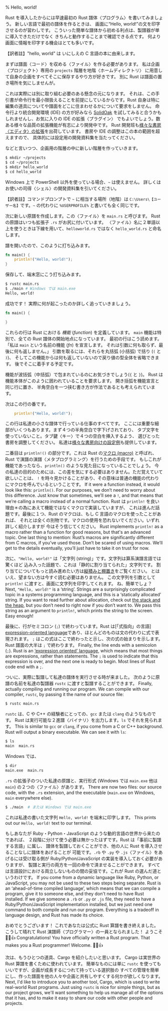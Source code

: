 % Hello, world!

Rust を導入したからには早速最初の Rust 譜体〈プログラム〉を書いてみましょう。
新しい言語で最初の譜体を作るときは、
画面に“Hello, world!”の文を印字させるのが習わしです。
こういった簡単な譜体から初める利点は、製譜器が単に導入できただけでなく
きちんと動作することまで確認できる点です。
何より画面に情報を印字する機会はとても多いです。

【訳者註】"hello, world" は いにしえの C 言語の本に由来します。

まずは譜面〈コード〉を収める〈ファイル〉を作る必要があります。
私は企画〈プロジェクト〉専用の `projects` 階層を地階〈ホームディレクトリ〉
に用意して自身の企画をすべてそこに保存するやり方が好きです。
別に Rust は譜面の置き場所を気にしませんが。

これは実際には別に取り組む必要のある懸念の元になります。
それは、この手引書が命令行を最小限扱えることを前提にしているからです。Rust
自身は特に編集の道具についてや譜面をどこに住まわせるかについて要求をしません。
命令行より統合開発環境 (IDE) の方が好みなら [SolidOak][solidoak]
を試してみると合うかもしれませんし、お気に入りの IDE の拡張〈プラグイン〉
でもよいでしょう。数ある様々な品質の拡張機能が有志により開発中です。
Rust 開発班も[様々な書房〈エディタ〉の拡張][plugins]を出荷しています。
書房や IDE の調整はこの本の範囲を超えますので、
具体的には設定用の開発資料集を当たってください。

[solidoak]: https://github.com/oakes/SolidOak
[plugins]: https://github.com/rust-lang/rust/blob/master/src/etc/CONFIGS.md

などと言いつつ、企画用の階層の中に新しい階層を作っていきます。

```bash
$ mkdir ~/projects
$ cd ~/projects
$ mkdir hello_world
$ cd hello_world
```

Windows 上で PowerShell 以外を使っている場合、`~` は使えません。
詳しくはお使いの司得〈シェル〉の開発資料集を引いてください。

【訳者註】コマンドプロンプトで `~` に相当する場所（地階）は
`C:\Users\【ユーザー名】`です。`~` の代わりに `%USERPROFILE%`
と書いても全く同じです。

次に新しい原譜を作成します。この〈ファイル〉を `main.rs` と呼びます。
Rust の原譜はいつも拡張子 `.rs` がお尻に付いています。
〈ファイル〉名に２単語以上を使うときは下線を用いて、`helloworld.rs` ではなく
`hello_world.rs` と命名します。

譜を開いたので、このように打ち込みます。

```rust
fn main() {
    println!("Hello, world!");
}
```

保存して、端末窓にこう打ち込みます。

```bash
$ rustc main.rs
$ ./main # Windows では main.exe
Hello, world!
```

成功です！ 実際に何が起こったのか詳しく追っていきましょう。

```rust
fn main() {

}
```

これらの行は Rust における *機能* (*function*) を定義しています。
`main` 機能は特別で、全ての Rust 譜体の開始地点になっています。
最初の行はこう読めます。「私は `main` という名前の機能 (*fn*) を宣言します。
それは引数に何も取らず、最後に何も返しません。」
引数を取るには、それらを丸括弧 (小括弧) で括り (`(` と `)`)、
そしてこの機能からは何も返していないので戻り値の型全体を省略できます。
後でそこに着手する予定です。

機能が波括弧（中括弧）で包まれているのにお気づきでしょう(`{` と `}`)。
Rust は機能本体がこのように囲われていることを要求します。
開き括弧を機能宣言と同じ行に置き、
半角空白を一つ挟む書き方が作法であるとも考えられています。

次はこの行の番です。

```rust
    println!("Hello, world!");
```

この行は私達の小さな譜体で行っている仕事のすべてです。
ここには重要な細部がいくつもあります。まず４つの半角空白で字下げされており、
タブ文字を使っていないこと。タブ鍵〈キー〉で４つの空白を挿入するよう、
選びとった書房を調整してください。
私達は[様々な書房向けの設定例][configs]も提供しています。

[configs]: https://github.com/rust-lang/rust/tree/master/src/etc/CONFIGS.md

二番目は `println!()` の部分です。これは Rust の[マクロ (macro)][macro]
と呼ばれ、Rust で演譜の演譜〈メタプログラミング〉を行うための手段です。
もしこれが機能であったなら、`println()` のような見た目になっていることでしょう。
今の私達の目的のためには、この差を気にする必要はありません。ただ覚えていて欲しいことは、
`!` を時々見かけることがあり、その意味は普通の機能の代わりにマクロを呼んでいるということです。
If it were a
function instead, it would look like this: `println()`. For our purposes, we
don’t need to worry about this difference. Just know that sometimes, we’ll see a
`!`, and that means that we’re calling a macro instead of a normal function.
Rust は `println!` を良い理由＊の為にあえて機能ではなくマクロで実装していますが、
これは進んだ話題です。最後に１つ、Rust のマクロは、もし C 言語のマクロを使ったことがあれば、
それとは全くの別物です。マクロの使用を恐れないでください。いずれ詳しく紹介しますが
今はそう信じてください。
Rust implements `println!` as a macro rather than a function for good reasons,
but that's an advanced topic. One last thing to mention: Rust’s macros are
significantly different from C macros, if you’ve used those. Don’t be scared of
using macros. We’ll get to the details eventually, you’ll just have to take it
on trust for now.

[macro]: macros.html

次に、`"Hello, world!"` は「文字列 (string)」です。文字列は算系演譜言語では驚くほど
込み入った話題で、これは「静的に割り当てられた」文字列です。
割り当てについてもっと読み進めたい方は[縦積みと棚置き][allocation]をご覧ください。
とはいえ、望まない方は今すぐ読む必要はありません。
この文字列を引数として `println!` に渡すと、画面に文字列を印字してくれます。
ね、簡単でしょ？
Next, `"Hello, world!"` is a ‘string’. Strings are a surprisingly complicated
topic in a systems programming language, and this is a ‘statically allocated’
string. If you want to read further about allocation, check out [the stack and
the heap][allocation], but you don’t need to right now if you don’t want to. We
pass this string as an argument to `println!`, which prints the string to the
screen. Easy enough!

[allocation]: the-stack-and-the-heap.html

最後に、行がセミコロン (`;`) で終わっています。Rust は[「式指向」の言語]
[expression-oriented language]であり、ほとんどのものは文の代わりに式で表現されます。
`;` はこの式はここで終わったと示し、次の式の始まりを示します。Rust 譜面の大半は `;` 
で終わります。
Finally, the line ends with a semicolon (`;`). Rust is an [‘expression oriented’
language][expression-oriented language], which means that most things are
expressions, rather than statements. The `;` is used to indicate that this
expression is over, and the next one is ready to begin. Most lines of Rust code
end with a `;`.

[expression-oriented language]: glossary.html#expression-oriented-language

ついに、実際に製譜して私達の譜体を実行させる時が来ました。
次のように原譜の名前を私達の製譜器 `rustc` に渡すと製譜することができます。
Finally, actually compiling and running our program. We can compile with our
compiler, `rustc`, by passing it the name of our source file:

```bash
$ rustc main.rs
```

`rustc` は、C や C++ の経験者にとっての、`gcc` または `clang` のようなものです。
Rust は実行可能な２進譜〈バイナリ〉を出力します。`ls` でそれを見られます。
This is similar to `gcc` or `clang`, if you come from a C or C++ background.
Rust will output a binary executable. We can see it with `ls`:

```bash
$ ls
main  main.rs
```

Windows では、

```bash
$ dir
main.exe  main.rs
```

`.rs` の拡張子のついた私達の原譜と、実行形式 (Windows では `main.exe`	 他は `main`)
の２つの〈ファイル〉があります。
There are now two files: our source code, with the `.rs` extension, and the
executable (`main.exe` on Windows, `main` everywhere else).

```bash
$ ./main  # または Windows では main.exe
```

これは私達の書いた文字列 `Hello, world!` を端末に印字します。
This prints out our `Hello, world!` text to our terminal.

もしあなたが Ruby・Python・JavaScript のような動的言語の世界から来たのであれば、
２段階に分けて使う必要は無かったはずです。Rust は「事前に製譜する言語」に属し、
譜体を製譜しておくことができ、他の人に Rust を導入させることなしに譜体をあげることが
可能です。`.rb` や `.py` や `.js`〈ファイル〉をあげるには受け取る側が
Ruby/Python/JavaScript の実装を導入しておく必要がありますが、
製譜と実行の両方を一回の命令で済ませることができます。
すべては言語設計における両立しないものの間の妥協です。これが Rust の選んだ道というわけです。
If you come from a dynamic language like Ruby, Python, or JavaScript, you may
not be used to these two steps being separate. Rust is an ‘ahead-of-time
compiled language’, which means that we can compile a program, give it to
someone else, and they don't need to have Rust installed. If we give someone a
`.rb` or `.py` or `.js` file, they need to have a Ruby/Python/JavaScript
implementation installed, but we just need one command to both compile and run
our program. Everything is a tradeoff in language design, and Rust has made its
choice.

おめでとうございます！ これであなたは公式に Rust 算譜を書き終えました。
こうして晴れて Rust 演譜師〈プログラマー〉の一員となられました！ ようこそ 🎊🎉👍
Congratulations! You have officially written a Rust program. That makes you a
Rust programmer! Welcome. 🎊🎉👍

次は、もうひとつの道具、Cargo を紹介したいと思います。
Cargo は実世界の Rust 算譜を書くために使われています。
簡単なものには単に `rustc` を使ってもいいですが、企画が成長するにつれて持っている選択肢の
すべての管理を簡単にし、作った譜面を他の人々や企画と共有しやすくする何かが欲しくなります。
Next, I'd like to introduce you to another tool, Cargo, which is used to write
real-world Rust programs. Just using `rustc` is nice for simple things, but as
our project grows, we'll want something to help us manage all of the options
that it has, and to make it easy to share our code with other people and
projects.
